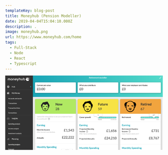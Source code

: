 ```yaml
---
templateKey: blog-post
title: Moneyhub (Pension Modeller)
date: 2019-04-04T15:04:10.000Z
description: .
image: moneyhub.png
url: https://www.moneyhub.com/home
tags:
  - Full-Stack
  - Node
  - React
  - Typescript
---
```


![](moneyhub.png)
